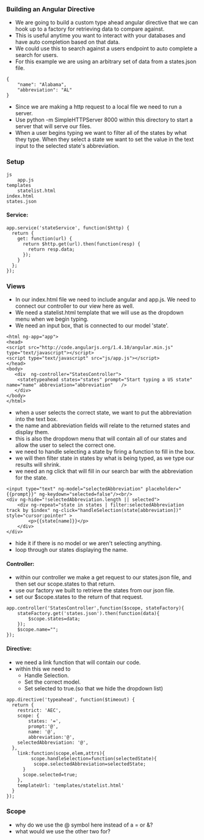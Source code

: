 ### Building an Angular Directive
- We are going to build a custom type ahead angular directive that we can hook up to a factory for retrieving data to compare against.
- This is useful anytime you want to interact with your databases and have auto completion based on that data.
- We could use this to search against a users endpoint to auto complete a search for users.
- For this example we are using an arbitrary set of data from a states.json file.
```
{
    "name": "Alabama",
    "abbreviation": "AL"
}
```
- Since we are making a http request to a local file we need to run a server.
- Use python -m SimpleHTTPServer 8000 within this directory to start a server that will serve our files.
- When a user begins typing we want to filter all of the states by what they type. When they select a state we want to set the value in the text input to the selected state's abbreviation.


### Setup
```
js
    app.js
templates
    statelist.html
index.html
states.json
```
#### Service:

```
app.service('stateService', function($http) {
  return {
    get: function(url) {
      return $http.get(url).then(function(resp) {
        return resp.data;
      });
    }
  };
});
```


### Views

- In our index.html file we need to include angular and app.js. We need to connect our controller to our view here as well.
- We need a statelist.html template that we will use as the dropdown menu when we begin typing.
- We need an input box, that is connected to our model 'state'.
```
<html ng-app="app">
<head>
<script src="http://code.angularjs.org/1.4.10/angular.min.js" type="text/javascript"></script>
<script type="text/javascript" src="js/app.js"></script>
</head>
<body>
   <div  ng-controller="StatesController">
	<statetypeahead states="states" prompt="Start typing a US state" name="name" abbreviation="abbreviation"   />
   </div>
</body>
</html>

```
- when a user selects the correct state, we want to put the abbreviation into the text box.
- the name and abbreviation fields will relate to the returned states and display them.
- this is also the dropdown menu that will contain all of our states and allow the user to select the correct one.
- we need to handle selecting a state by firing a function to fill in the box.
- we will then filter state in states by what is being typed, as we type our results will shrink.
- we need an ng click that will fill in our search bar with the abbreviation for the state.

```
<input type="text" ng-model="selectedAbbreviation" placeholder="{{prompt}}" ng-keydown="selected=false"/><br/>
<div ng-hide="!selectedAbbreviation.length || selected">
	<div ng-repeat="state in states | filter:selectedAbbreviation  track by $index" ng-click="handleSelection(state[abbreviation])" style="cursor:pointer" >
		<p>{{state[name]}}</p>
	</div>
</div>
```
- hide it if there is no model or we aren't selecting anything.
- loop through our states displaying the name.

#### Controller:
- within our controller we make a get request to our states.json file, and then set our scope.states to that return.
- use our factory we built to retrieve the states from our json file.
- set our $scope.states to the return of that request.

```
app.controller('StatesController',function($scope, stateFactory){
	stateFactory.get('states.json').then(function(data){
		$scope.states=data;
	});
	$scope.name="";
});
```


#### Directive:
- we need a link function that will contain our code.
- within this we need to
    - Handle Selection.
    - Set the correct model.
    - Set selected to true.(so that we hide the dropdown list)
```
app.directive('typeahead', function($timeout) {
  return {
    restrict: 'AEC',
    scope: {
		states: '=',
		prompt:'@',
		name: '@',
		abbreviation:'@',
    selectedAbbreviation: '@',
  },
	link:function(scope,elem,attrs){
	     scope.handleSelection=function(selectedState){
		  scope.selectedAbbreviation=selectedState;
	  }
	  scope.selected=true;
	},
    templateUrl: 'templates/statelist.html'
  }
});
```
### Scope
- why do we use the @ symbol here instead of a = or &?
- what would we use the other two for?
